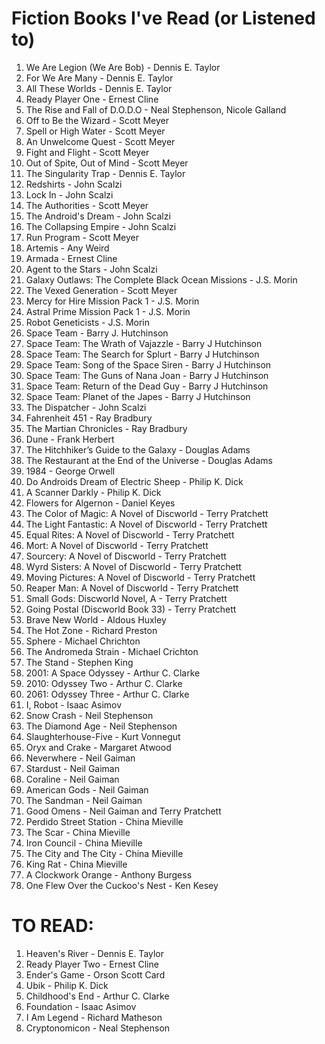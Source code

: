 # Fiction Books I've Read (or Listened to)

1. We Are Legion (We Are Bob) - Dennis E. Taylor
1. For We Are Many - Dennis E. Taylor
1. All These Worlds - Dennis E. Taylor
1. Ready Player One - Ernest Cline
1. The Rise and Fall of D.O.D.O - Neal Stephenson, Nicole Galland
1. Off to Be the Wizard - Scott Meyer
1. Spell or High Water - Scott Meyer
1. An Unwelcome Quest - Scott Meyer
1. Fight and Flight - Scott Meyer
1. Out of Spite, Out of Mind - Scott Meyer
1. The Singularity Trap - Dennis E. Taylor
1. Redshirts - John Scalzi
1. Lock In - John Scalzi
1. The Authorities - Scott Meyer
1. The Android's Dream - John Scalzi
1. The Collapsing Empire - John Scalzi
1. Run Program - Scott Meyer
1. Artemis - Any Weird
1. Armada - Ernest Cline
1. Agent to the Stars - John Scalzi
1. Galaxy Outlaws: The Complete Black Ocean Missions - J.S. Morin
1. The Vexed Generation - Scott Meyer
1. Mercy for Hire Mission Pack 1 - J.S. Morin
1. Astral Prime Mission Pack 1 - J.S. Morin 
1. Robot Geneticists - J.S. Morin
1. Space Team - Barry J. Hutchinson
1. Space Team: The Wrath of Vajazzle - Barry J Hutchinson
1. Space Team: The Search for Splurt - Barry J Hutchinson
1. Space Team: Song of the Space Siren - Barry J Hutchinson
1. Space Team: The Guns of Nana Joan - Barry J Hutchinson
1. Space Team: Return of the Dead Guy - Barry J Hutchinson
1. Space Team: Planet of the Japes - Barry J Hutchinson
1. The Dispatcher - John Scalzi
1. Fahrenheit 451 - Ray Bradbury
1. The Martian Chronicles - Ray Bradbury
1. Dune - Frank Herbert
1. The Hitchhiker’s Guide to the Galaxy - Douglas Adams
1. The Restaurant at the End of the Universe - Douglas Adams
1. 1984 - George Orwell
1. Do Androids Dream of Electric Sheep - Philip K. Dick
1. A Scanner Darkly - Philip K. Dick
1. Flowers for Algernon - Daniel Keyes
1. The Color of Magic: A Novel of Discworld - Terry Pratchett
1. The Light Fantastic: A Novel of Discworld - Terry Pratchett
1. Equal Rites: A Novel of Discworld - Terry Pratchett
1. Mort: A Novel of Discworld - Terry Pratchett
1. Sourcery: A Novel of Discworld - Terry Pratchett
1. Wyrd Sisters: A Novel of Discworld - Terry Pratchett
1. Moving Pictures: A Novel of Discworld - Terry Pratchett
1. Reaper Man: A Novel of Discworld - Terry Pratchett
1. Small Gods: Discworld Novel, A - Terry Pratchett
1. Going Postal (Discworld Book 33) - Terry Pratchett
1. Brave New World - Aldous Huxley
1. The Hot Zone - Richard Preston
1. Sphere - Michael Chrichton
1. The Andromeda Strain - Michael Crichton
1. The Stand - Stephen King
1. 2001: A Space Odyssey - Arthur C. Clarke
1. 2010: Odyssey Two - Arthur C. Clarke
1. 2061: Odyssey Three - Arthur C. Clarke
1. I, Robot - Isaac Asimov
1. Snow Crash - Neil Stephenson 
1. The Diamond Age - Neil Stephenson 
1. Slaughterhouse-Five - Kurt Vonnegut
1. Oryx and Crake - Margaret Atwood
1. Neverwhere - Neil Gaiman
1. Stardust - Neil Gaiman
1. Coraline - Neil Gaiman
1. American Gods - Neil Gaiman
1. The Sandman - Neil Gaiman
1. Good Omens - Neil Gaiman and Terry Pratchett
1. Perdido Street Station - China Mieville
1. The Scar - China Mieville
1. Iron Council - China Mieville
1. The City and The City - China Mieville
1. King Rat - China Mieville
1. A Clockwork Orange - Anthony Burgess
1. One Flew Over the Cuckoo's Nest - Ken Kesey 

# TO READ:
1. Heaven's River - Dennis E. Taylor
1. Ready Player Two - Ernest Cline
1. Ender's Game - Orson Scott Card
1. Ubik - Philip K. Dick
1. Childhood's End - Arthur C. Clarke
1. Foundation - Isaac Asimov
1. I Am Legend - Richard Matheson
1. Cryptonomicon - Neal Stephenson

